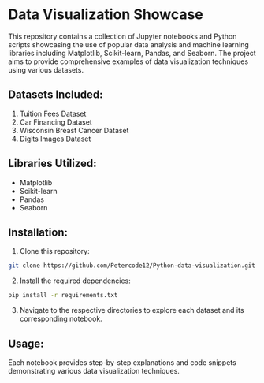 # Data Visualization Showcase

This repository contains a collection of Jupyter notebooks and Python scripts showcasing the use of popular data analysis and machine learning libraries including Matplotlib, Scikit-learn, Pandas, and Seaborn. The project aims to provide comprehensive examples of data visualization techniques using various datasets.

## Datasets Included:

1. Tuition Fees Dataset
2. Car Financing Dataset
3. Wisconsin Breast Cancer Dataset
4. Digits Images Dataset

## Libraries Utilized:

- Matplotlib
- Scikit-learn
- Pandas
- Seaborn

## Installation:

1. Clone this repository:

```bash
git clone https://github.com/Petercode12/Python-data-visualization.git
```
2. Install the required dependencies:
```bash
pip install -r requirements.txt
```
3. Navigate to the respective directories to explore each dataset and its corresponding notebook.

## Usage: 
Each notebook provides step-by-step explanations and code snippets demonstrating various data visualization techniques.
